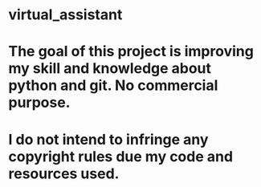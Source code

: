 # virtual_assistant
# The goal of this project is improving my skill and knowledge about python and git. No commercial purpose. 
# I do not intend to infringe any copyright rules due my code and resources used.

